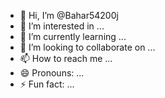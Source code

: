 - 👋 Hi, I’m @Bahar54200j
- 👀 I’m interested in ...
- 🌱 I’m currently learning ...
- 💞️ I’m looking to collaborate on ...
- 📫 How to reach me ...
- 😄 Pronouns: ...
- ⚡ Fun fact: ...

<!---
Bahar54200j/Bahar54200j is a ✨ special ✨ repository because its `README.md` (this file) appears on your GitHub profile.
You can click the Preview link to take a look at your changes.
--->
